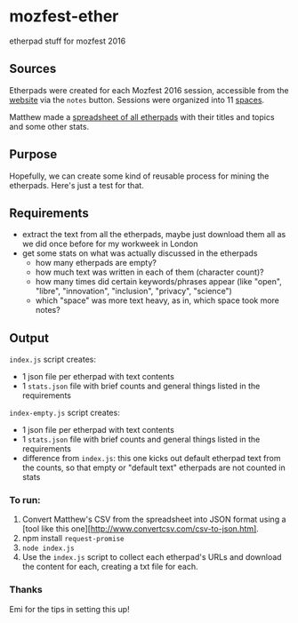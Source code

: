 # mozfest-ether
etherpad stuff for mozfest 2016

## Sources

Etherpads were created for each Mozfest 2016 session, accessible from the [website](https://app.mozillafestival.org/) via the `notes` button. Sessions were organized into 11 [spaces](https://app.mozillafestival.org/#_spaces).

Matthew made a [spreadsheet of all etherpads](https://docs.google.com/spreadsheets/d/1917IgUyfj3-lw2W7aX2MaBPlNrQF0T0G5GeiLpw86rQ/edit?usp=sharing) with their titles and topics and some other stats.

## Purpose

Hopefully, we can create some kind of reusable process for mining the etherpads. Here's just a test for that.

## Requirements

* extract the text from all the etherpads, maybe just download them all as we did once before for my workweek in London
* get some stats on what was actually discussed in the etherpads
  * how many etherpads are empty?
  * how much text was written in each of them (character count)?
  * how many times did certain keywords/phrases appear (like "open", "libre", "innovation", "inclusion", "privacy", "science")
  * which "space" was more text heavy, as in, which space took more notes?
  
## Output

`index.js` script creates:

* 1 json file per etherpad with text contents
* 1 `stats.json` file with brief counts and general things listed in the requirements

`index-empty.js` script creates:
* 1 json file per etherpad with text contents
* 1 `stats.json` file with brief counts and general things listed in the requirements
* difference from `index.js`: this one kicks out default etherpad text from the counts, so that empty or "default text" etherpads are not counted in stats

### To run:

1. Convert Matthew's CSV from the spreadsheet into JSON format using a [tool like this one][http://www.convertcsv.com/csv-to-json.htm].
2. npm install `request-promise`
3. `node index.js`
4. Use the `index.js` script to collect each etherpad's URLs and download the content for each, creating a txt file for each. 


### Thanks

Emi for the tips in setting this up!